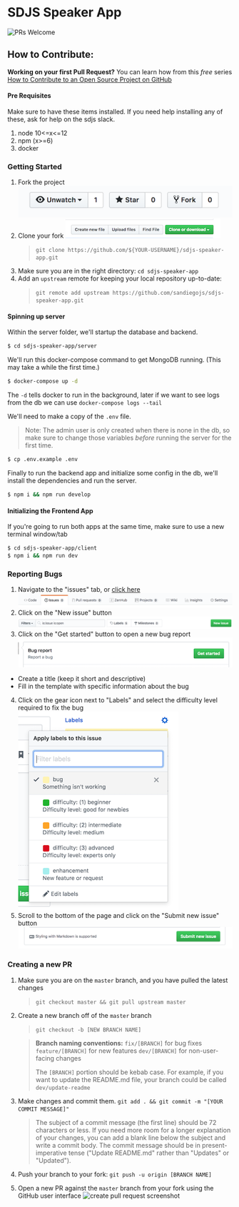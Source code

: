 # SDJS Speaker App

![PRs Welcome](https://img.shields.io/badge/PRs-welcome-brightgreen.svg?style=flat-square)

## How to Contribute:

**Working on your first Pull Request?** You can learn how from this _free_ series [How to Contribute to an Open Source Project on GitHub](https://egghead.io/series/how-to-contribute-to-an-open-source-project-on-github)

#### Pre Requisites

Make sure to have these items installed. If you need help installing any of these, ask for help on the sdjs slack.

1. node 10<=x<=12
2. npm (x>=6)
3. docker

### Getting Started

1. Fork the project
![fork repo screenshot](readme-images/button_fork.png)
2. Clone your fork
![clone repo screenshot](readme-images/button_clone-repo.png)
   > `git clone https://github.com/${YOUR-USERNAME}/sdjs-speaker-app.git`
3. Make sure you are in the right directory: `cd sdjs-speaker-app`
4. Add an `upstream` remote for keeping your local repository up-to-date:
   > `git remote add upstream https://github.com/sandiegojs/sdjs-speaker-app.git`

#### Spinning up server

Within the server folder, we'll startup the database and backend.

```sh
$ cd sdjs-speaker-app/server
```

We'll run this docker-compose command to get MongoDB running. (This may take a while the first time.)

```sh
$ docker-compose up -d
```

The `-d` tells docker to run in the background, later if we want to see logs from the db we can use `docker-compose logs --tail`

We'll need to make a copy of the `.env` file.

> Note: The admin user is only created when there is none in the db,
> so make sure to change those variables _before_ running the server for the first time.

```sh
$ cp .env.example .env
```

Finally to run the backend app and initialize some config in the db, we'll install the dependencies and run the server.

```sh
$ npm i && npm run develop
```

#### Initializing the Frontend App

If you're going to run both apps at the same time, make sure to use a new terminal window/tab

```sh
$ cd sdjs-speaker-app/client
$ npm i && npm run dev
```


### Reporting Bugs

1. Navigate to the "issues" tab, or [click here](https://github.com/sandiegojs/sdjs-speaker-app/issues)
![issues tab screenshot](readme-images/tab_issues.png)
2. Click on the "New issue" button
![new issue button screenshot](readme-images/button_new-issue.png)
3. Click on the "Get started" button to open a new bug report
![bug report get started screenshot](readme-images/button_bug-report-get-started.png)
  - Create a title (keep it short and descriptive)
  - Fill in the template with specific information about the bug
4. Click on the gear icon next to "Labels" and select the difficulty level required to fix the bug
![difficulty level screenshot](readme-images/labels_difficulty-level.png)
5. Scroll to the bottom of the page and click on the "Submit new issue" button
![submit new issue screenshot](readme-images/button_submit-new-issue.png)


### Creating a new PR

1. Make sure you are on the `master` branch, and you have pulled the latest changes

   > `git checkout master && git pull upstream master`

2. Create a new branch off of the `master` branch

   > `git checkout -b [NEW BRANCH NAME]`

   > **Branch naming conventions:**
   > `fix/[BRANCH]` for bug fixes
   > `feature/[BRANCH]` for new features
   > `dev/[BRANCH]` for non-user-facing changes
   >
   > The `[BRANCH]` portion should be kebab case. For example, if you want to update the README.md file, your branch could be called `dev/update-readme`

4. Make changes and commit them. `git add . && git commit -m "[YOUR COMMIT MESSAGE]"`

   > The subject of a commit message (the first line) should be 72 characters or less. If you need more room for a longer explanation of your changes, you can add a blank line below the subject and write a commit body. The commit message should be in present-imperative tense ("Update README.md" rather than "Updates" or "Updated").

5. Push your branch to your fork: `git push -u origin [BRANCH NAME]`

6. Open a new PR against the `master` branch from your fork using the GitHub user interface
![create pull request screenshot](readme-images/pull-request.png)

